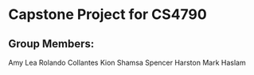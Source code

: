 # Capstone Project for CS4790

## Group Members:

Amy Lea
Rolando Collantes
Kion Shamsa
Spencer Harston
Mark Haslam
